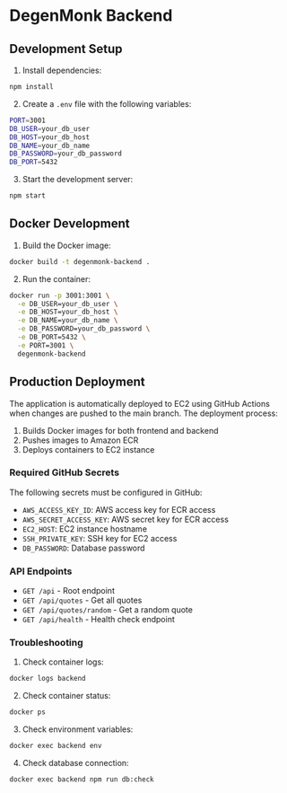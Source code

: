 # DegenMonk Backend

## Development Setup

1. Install dependencies:
```bash
npm install
```

2. Create a `.env` file with the following variables:
```bash
PORT=3001
DB_USER=your_db_user
DB_HOST=your_db_host
DB_NAME=your_db_name
DB_PASSWORD=your_db_password
DB_PORT=5432
```

3. Start the development server:
```bash
npm start
```

## Docker Development

1. Build the Docker image:
```bash
docker build -t degenmonk-backend .
```

2. Run the container:
```bash
docker run -p 3001:3001 \
  -e DB_USER=your_db_user \
  -e DB_HOST=your_db_host \
  -e DB_NAME=your_db_name \
  -e DB_PASSWORD=your_db_password \
  -e DB_PORT=5432 \
  -e PORT=3001 \
  degenmonk-backend
```

## Production Deployment

The application is automatically deployed to EC2 using GitHub Actions when changes are pushed to the main branch. The deployment process:

1. Builds Docker images for both frontend and backend
2. Pushes images to Amazon ECR
3. Deploys containers to EC2 instance

### Required GitHub Secrets

The following secrets must be configured in GitHub:

- `AWS_ACCESS_KEY_ID`: AWS access key for ECR access
- `AWS_SECRET_ACCESS_KEY`: AWS secret key for ECR access
- `EC2_HOST`: EC2 instance hostname
- `SSH_PRIVATE_KEY`: SSH key for EC2 access
- `DB_PASSWORD`: Database password

### API Endpoints

- `GET /api` - Root endpoint
- `GET /api/quotes` - Get all quotes
- `GET /api/quotes/random` - Get a random quote
- `GET /api/health` - Health check endpoint

### Troubleshooting

1. Check container logs:
```bash
docker logs backend
```

2. Check container status:
```bash
docker ps
```

3. Check environment variables:
```bash
docker exec backend env
```

4. Check database connection:
```bash
docker exec backend npm run db:check
``` 